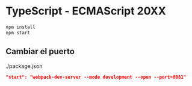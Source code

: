 # TypeScript - ECMAScript 20XX

```sh
npm install
npm start
```

## Cambiar el puerto

./package.json

```json
"start": "webpack-dev-server --mode development --open --port=8081"
```
